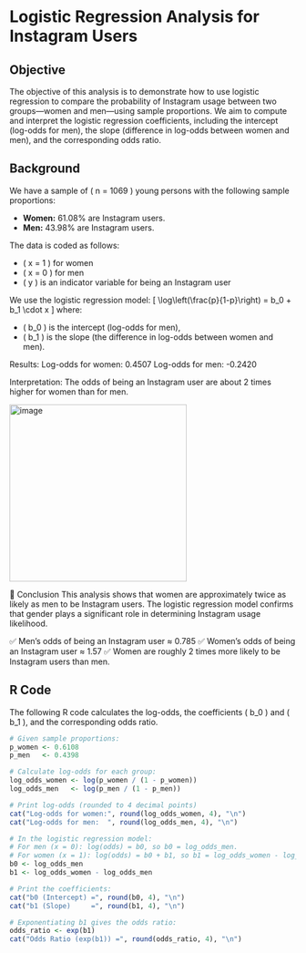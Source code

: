 # Logistic Regression Analysis for Instagram Users

## Objective

The objective of this analysis is to demonstrate how to use logistic regression to compare the probability of Instagram usage between two groups—women and men—using sample proportions. We aim to compute and interpret the logistic regression coefficients, including the intercept (log-odds for men), the slope (difference in log-odds between women and men), and the corresponding odds ratio.

## Background

We have a sample of \( n = 1069 \) young persons with the following sample proportions:
- **Women:** 61.08% are Instagram users.
- **Men:** 43.98% are Instagram users.

The data is coded as follows:
- \( x = 1 \) for women
- \( x = 0 \) for men
- \( y \) is an indicator variable for being an Instagram user

We use the logistic regression model:
\[
\log\left(\frac{p}{1-p}\right) = b_0 + b_1 \cdot x
\]
where:
- \( b_0 \) is the intercept (log-odds for men),
- \( b_1 \) is the slope (the difference in log-odds between women and men).

Results:
Log-odds for women: 0.4507
Log-odds for men: -0.2420

Interpretation:
The odds of being an Instagram user are about 2 times higher for women than for men.

<img width="311" alt="image" src="https://github.com/user-attachments/assets/459cf9bb-7b60-430d-9009-375c5231cb9f" />

📝 Conclusion
This analysis shows that women are approximately twice as likely as men to be Instagram users. The logistic regression model confirms that gender plays a significant role in determining Instagram usage likelihood.

✅ Men’s odds of being an Instagram user ≈ 0.785
✅ Women’s odds of being an Instagram user ≈ 1.57
✅ Women are roughly 2 times more likely to be Instagram users than men.

## R Code

The following R code calculates the log-odds, the coefficients \( b_0 \) and \( b_1 \), and the corresponding odds ratio.

```r
# Given sample proportions:
p_women <- 0.6108
p_men   <- 0.4398

# Calculate log-odds for each group:
log_odds_women <- log(p_women / (1 - p_women))
log_odds_men   <- log(p_men / (1 - p_men))

# Print log-odds (rounded to 4 decimal points)
cat("Log-odds for women:", round(log_odds_women, 4), "\n")
cat("Log-odds for men:  ", round(log_odds_men, 4), "\n")

# In the logistic regression model:
# For men (x = 0): log(odds) = b0, so b0 = log_odds_men.
# For women (x = 1): log(odds) = b0 + b1, so b1 = log_odds_women - log_odds_men.
b0 <- log_odds_men
b1 <- log_odds_women - log_odds_men

# Print the coefficients:
cat("b0 (Intercept) =", round(b0, 4), "\n")
cat("b1 (Slope)     =", round(b1, 4), "\n")

# Exponentiating b1 gives the odds ratio:
odds_ratio <- exp(b1)
cat("Odds Ratio (exp(b1)) =", round(odds_ratio, 4), "\n")
